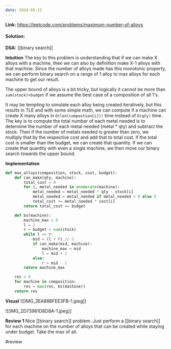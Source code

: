 ```yaml
---
date: 2024-05-15
---
```

**Link:** https://leetcode.com/problems/maximum-number-of-alloys
#### Solution:

**DSA:** [[binary search]]

**Intuition**
The key to this problem is understanding that if we can make X alloys with a machine, then we can also by definition make X-1 alloys with that machine. Since the number of alloys made has this monotonic property, we can perform binary search on a range of 1 alloy to max alloys for each machine to get our result. 

The upper bound of alloys is a bit tricky, but logically it cannot be more than `sum(stock)+budget` if we assume the best case of a composition of all 1's. 

It may be tempting to simulate each alloy being created iteratively, but this results in TLE and with some simple math, we can compute if a machine can create X many alloys in `O(len(compostion[i]))` time instead of `O(qty)` time. The key is to compute the total number of each metal needed is to determine the number of each metal needed (metal * qty) and subtract the stock. Then if the number of metals needed is greater than zero, we multiply that by the respective cost and add that to total cost. If the total cost is smaller than the budget, we can create that quantity. If we can create that quantity with even a single machine, we then move our binary search towards the upper bound.

**Implementation**
```python
def max_alloys(composition, stock, cost, budget):
	def can_make(qty, machine):
		total_cost = 0
		for i, metal_needed in enumerate(machine):
			metal_needed = metal_needed * qty - stock[i]
			metal_needed = metal_needed if metal_needed > 0 else 0
			total_cost += metal_needed * cost[i]
		return total_cost <= budget

	def bs(machine):
		machine_max = 0
		l = 1
		r = budget + sum(stock)
		while l <= r:
			mid = (l + r) // 2
			if can_make(mid, machine):
				machine_max = mid
				l = mid + 1
			else:
				r = mid - 1
		return machine_max

	res = 0
	for machine in composition:
		res = max(res, bs(machine))
	return res
```

**Visual**
![[IMG_3EA88BFEE3FB-1.jpeg]]

![[IMG_2D73961D8D8A-1.jpeg]]

**Review 1**
Nice [[binary search]] problem. Just perform a [[binary search]] for each machine on the number of alloys that can be created while staying under budget. Take the max of all. 

#review 


